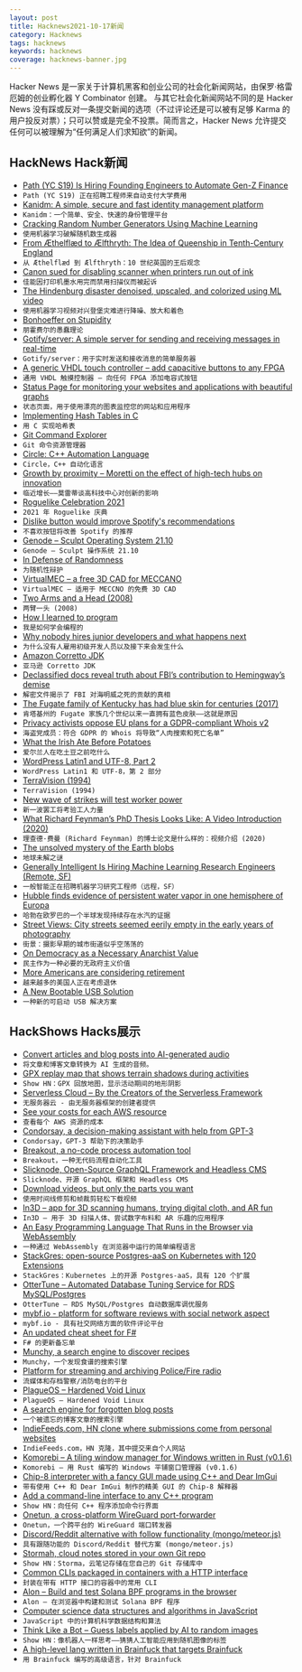 ```yaml
---
layout: post
title: Hacknews2021-10-17新闻
category: Hacknews
tags: hacknews
keywords: hacknews
coverage: hacknews-banner.jpg
---
```


Hacker News 是一家关于计算机黑客和创业公司的社会化新闻网站，由保罗·格雷厄姆的创业孵化器 Y Combinator 创建。
与其它社会化新闻网站不同的是 Hacker News 没有踩或反对一条提交新闻的选项（不过评论还是可以被有足够 Karma 的用户投反对票）；只可以赞或是完全不投票。简而言之，Hacker News 允许提交任何可以被理解为“任何满足人们求知欲”的新闻。

## HackNews Hack新闻


- [Path (YC S19) Is Hiring Founding Engineers to Automate Gen-Z Finance](https://www.notion.so/pathfinance/Fullstack-Engineer-Path-YC-S19-ff0fd31fa5d4410dafce77f83403ce0d)
- `Path (YC S19) 正在招聘工程师来自动支付大学费用`
- [Kanidm: A simple, secure and fast identity management platform](https://github.com/kanidm/kanidm)
- `Kanidm：一个简单、安全、快速的身份管理平台`
- [Cracking Random Number Generators Using Machine Learning](https://research.nccgroup.com/2021/10/15/cracking-random-number-generators-using-machine-learning-part-1-xorshift128/)
- `使用机器学习破解随机数生成器`
- [From Æthelflæd to Ælfthryth: The Idea of Queenship in Tenth-Century England](https://jhiblog.org/2021/10/11/from-aethelflaed-to-aelfthryth-the-idea-of-queenship-in-tenth-century-england/)
- `从 Æthelflæd 到 Ælfthryth：10 世纪英国的王后观念`
- [Canon sued for disabling scanner when printers run out of ink](https://www.bleepingcomputer.com/news/legal/canon-sued-for-disabling-scanner-when-printers-run-out-of-ink/)
- `佳能因打印机墨水用完而禁用扫描仪而被起诉`
- [The Hindenburg disaster denoised, upscaled, and colorized using ML video](https://www.youtube.com/watch?v=GhoGTqSfUzs)
- `使用机器学习视频对兴登堡灾难进行降噪、放大和着色`
- [Bonhoeffer on Stupidity](http://southsidemessenger.com/bonhoeffer-on-stupidity-entire-quote/)
- `朋霍费尔的愚蠢理论`
- [Gotify/server: A simple server for sending and receiving messages in real-time](https://github.com/gotify/server)
- `Gotify/server：用于实时发送和接收消息的简单服务器`
- [A generic VHDL touch controller – add capacitive buttons to any FPGA](https://github.com/stnolting/captouch)
- `通用 VHDL 触摸控制器 – 向任何 FPGA 添加电容式按钮`
- [Status Page for monitoring your websites and applications with beautiful graphs](https://github.com/statping/statping)
- `状态页面，用于使用漂亮的图表监控您的网站和应用程序`
- [Implementing Hash Tables in C](https://www.andreinc.net/2021/10/02/implementing-hash-tables-in-c-part-1)
- `用 C 实现哈希表`
- [Git Command Explorer](https://gitexplorer.com/)
- `Git 命令资源管理器`
- [Circle: C++ Automation Language](https://www.circle-lang.org/)
- `Circle，C++ 自动化语言`
- [Growth by proximity – Moretti on the effect of high-tech hubs on innovation](https://www.aeaweb.org/research/enrico-moretti-high-tech-clusters)
- `临近增长——莫雷蒂谈高科技中心对创新的影响`
- [Roguelike Celebration 2021](https://roguelike.club/event2021.html)
- `2021 年 Roguelike 庆典`
- [Dislike button would improve Spotify's recommendations](https://news.cornell.edu/stories/2021/09/dislike-button-would-improve-spotifys-recommendations)
- `不喜欢按钮将改善 Spotify 的推荐`
- [Genode – Sculpt Operating System 21.10](https://genode.org/documentation/articles/sculpt-21-10)
- `Genode – Sculpt 操作系统 21.10`
- [In Defense of Randomness](https://www.naths.in/blog/randomness)
- `为随机性辩护`
- [VirtualMEC – a free 3D CAD for MECCANO](http://www.virtualmec.com)
- `VirtualMEC – 适用于 MECCNO 的免费 3D CAD`
- [Two Arms and a Head (2008)](http://www.2arms1head.com)
- `两臂一头 (2008)`
- [How I learned to program](https://danluu.com/learning-to-program/)
- `我是如何学会编程的`
- [Why nobody hires junior developers and what happens next](https://www.notonlycode.org/nobody-hires-juniors/)
- `为什么没有人雇用初级开发人员以及接下来会发生什么`
- [Amazon Corretto JDK](https://docs.aws.amazon.com/corretto/)
- `亚马逊 Corretto JDK`
- [Declassified docs reveal truth about FBI’s contribution to Hemingway’s demise](https://www.history101.com/hemingway-fbi-declassified/)
- `解密文件揭示了 FBI 对海明威之死的贡献的真相`
- [The Fugate family of Kentucky has had blue skin for centuries (2017)](https://allthatsinteresting.com/fugate-family-blue-people-of-kentucky)
- `肯塔基州的 Fugate 家族几个世纪以来一直拥有蓝色皮肤——这就是原因`
- [Privacy activists oppose EU plans for a GDPR-compliant Whois v2](https://www.theregister.com/2021/10/15/eu_nis_directive_article_23_death_lists/)
- `海盗党成员：符合 GDPR 的 Whois 将导致“人肉搜索和死亡名单”`
- [What the Irish Ate Before Potatoes](https://www.bonappetit.com/trends/article/what-the-irish-ate-before-potatoes)
- `爱尔兰人在吃土豆之前吃什么`
- [WordPress Latin1 and UTF-8, Part 2](https://www.bigmessowires.com/2021/10/15/wordpress-latin1-and-utf-8-part-2/)
- `WordPress Latin1 和 UTF-8，第 2 部分`
- [TerraVision (1994)](http://www.joachimsauter.com/en/work/terravision.html)
- `TerraVision (1994)`
- [New wave of strikes will test worker power](https://www.axios.com/new-wave-of-strikes-worker-power-07f5df47-8825-4e76-a951-c8812d686d94.html)
- `新一波罢工将考验工人力量`
- [What Richard Feynman’s PhD Thesis Looks Like: A Video Introduction (2020)](https://www.openculture.com/2020/04/this-is-what-richard-feynmans-phd-thesis-looks-like-a-video-introduction.html)
- `理查德·费曼 (Richard Feynman) 的博士论文是什么样的：视频介绍 (2020)`
- [The unsolved mystery of the Earth blobs](https://eos.org/features/the-unsolved-mystery-of-the-earth-blobs)
- `地球未解之谜`
- [Generally Intelligent Is Hiring Machine Learning Research Engineers (Remote, SF)](item?id=28893073)
- `一般智能正在招聘机器学习研究工程师（远程，SF）`
- [Hubble finds evidence of persistent water vapor in one hemisphere of Europa](https://phys.org/news/2021-10-hubble-evidence-persistent-vapor-hemisphere.html)
- `哈勃在欧罗巴的一个半球发现持续存在水汽的证据`
- [Street Views: City streets seemed eerily empty in the early years of photography](https://www.cabinetmagazine.org/kiosk/beil_kim_14_october_2021.php)
- `街景：摄影早期的城市街道似乎空荡荡的`
- [On Democracy as a Necessary Anarchist Value](https://c4ss.org/content/49295)
- `民主作为一种必要的无政府主义价值`
- [More Americans are considering retirement](https://www.bloomberg.com/news/articles/2021-04-30/more-americans-are-considering-retirement-because-of-covid)
- `越来越多的美国人正在考虑退休`
- [A New Bootable USB Solution](https://ventoy.net/en/index.html)
- `一种新的可启动 USB 解决方案`


## HackShows Hacks展示

- [ Convert articles and blog posts into AI-generated audio](https://blogaudio.co/)
- `将文章和博客文章转换为 AI 生成的音频。`
- [ GPX replay map that shows terrain shadows during activities](https://shademap.app/gpxreplay/)
- `Show HN：GPX 回放地图，显示活动期间的地形阴影`
- [ Serverless Cloud – By the Creators of the Serverless Framework](https://www.serverless.com//cloud)
- `无服务器云 - 由无服务器框架的创建者提供`
- [ See your costs for each AWS resource](https://www.vantage.sh/features/advanced-analytics)
- `查看每个 AWS 资源的成本`
- [ Condorsay, a decision-making assistant with help from GPT-3](https://condorsay.com)
- `Condorsay，GPT-3 帮助下的决策助手`
- [ Breakout, a no-code process automation tool](https://getbreakout.com/)
- `Breakout，一种无代码流程自动化工具`
- [ Slicknode, Open-Source GraphQL Framework and Headless CMS](https://github.com/slicknode/slicknode)
- `Slicknode、开源 GraphQL 框架和 Headless CMS`
- [ Download videos, but only the parts you want](https://videodownloadtool.io)
- `使用时间线修剪和帧裁剪轻松下载视频`
- [ In3D – app for 3D scanning humans, trying digital cloth, and AR fun](https://www.youtube.com/watch?v=Xl0ffFJW8cU)
- `In3D – 用于 3D 扫描人体、尝试数字布料和 AR 乐趣的应用程序`
- [ An Easy Programming Language That Runs in the Browser via WebAssembly](https://easylang.online/ide/)
- `一种通过 WebAssembly 在浏览器中运行的简单编程语言`
- [ StackGres: open-source Postgres-aaS on Kubernetes with 120 Extensions](https://stackgres.io/)
- `StackGres：Kubernetes 上的开源 Postgres-aaS，具有 120 个扩展`
- [ OtterTune – Automated Database Tuning Service for RDS MySQL/Postgres](item?id=28868382)
- `OtterTune – RDS MySQL/Postgres 自动数据库调优服务`
- [ mybf.io - platform for software reviews with social network aspect](item?id=28870006)
- `mybf.io - 具有社交网络方面的软件评论平台`
- [ An updated cheat sheet for F#](https://github.com/adelarsq/fsharp-cheatsheet)
- `F# 的更新备忘单`
- [ Munchy, a search engine to discover recipes](https://joinmunchy.com/)
- `Munchy，一个发现食谱的搜索引擎`
- [ Platform for streaming and archiving Police/Fire radio](https://github.com/openmhz/trunk-server)
- `流媒体和存档警察/消防电台的平台`
- [ PlagueOS – Hardened Void Linux](https://git.envs.net/whichdoc/plagueos)
- `PlagueOS – Hardened Void Linux`
- [ A search engine for forgotten blog posts](https://lindylearn.io/blogs)
- `一个被遗忘的博客文章的搜索引擎`
- [ IndieFeeds.com, HN clone where submissions come from personal websites](https://indiefeeds.com/)
- `IndieFeeds.com，HN 克隆，其中提交来自个人网站`
- [ Komorebi – A tiling window manager for Windows written in Rust (v0.1.6)](https://github.com/LGUG2Z/komorebi/releases/tag/v0.1.6)
- `Komorebi – 用 Rust 编写的 Windows 平铺窗口管理器 (v0.1.6)`
- [ Chip-8 interpreter with a fancy GUI made using C++ and Dear ImGui](https://github.com/gargakshit/chip-8)
- `带有使用 C++ 和 Dear ImGui 制作的精美 GUI 的 Chip-8 解释器`
- [ Add a command-line interface to any C++ program](https://github.com/empirical-soft/command-interface)
- `Show HN：向任何 C++ 程序添加命令行界面`
- [ Onetun, a cross-platform WireGuard port-forwarder](https://github.com/aramperes/onetun)
- `Onetun，一个跨平台的 WireGuard 端口转发器`
- [ Discord/Reddit alternative with follow functionality (mongo/meteor.js)](https://www.heahy.com)
- `具有跟随功能的 Discord/Reddit 替代方案 (mongo/meteor.js)`
- [ Stormah, cloud notes stored in your own Git repo](https://stormah.com/)
- `Show HN：Storma，云笔记存储在您自己的 Git 存储库中`
- [ Common CLIs packaged in containers with a HTTP interface](https://github.com/openfaas/store-functions)
- `封装在带有 HTTP 接口的容器中的常用 CLI`
- [ Alon – Build and test Solana BPF programs in the browser](https://github.com/lithdew/alon)
- `Alon – 在浏览器中构建和测试 Solana BPF 程序`
- [ Computer science data structures and algorithms in JavaScript](https://github.com/i5ik/cs.js)
- `JavaScript 中的计算机科学数据结构和算法`
- [ Think Like a Bot – Guess labels applied by AI to random images](https://www.thinklikeabot.com/)
- `Show HN：像机器人一样思考——猜猜人工智能应用到随机图像的标签`
- [ A high-level lang written in Brainfuck that targets Brainfuck](https://github.com/fabrv/brasic)
- `用 Brainfuck 编写的高级语言，针对 Brainfuck`

